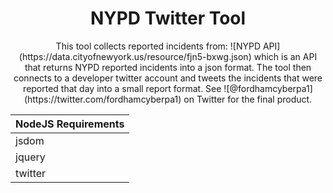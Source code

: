 # <div align="center">NYPD Twitter Tool</div>

<div align="center">This tool collects reported incidents from: ![NYPD API](https://data.cityofnewyork.us/resource/fjn5-bxwg.json) which is an API that returns NYPD reported incidents into a json format.
The tool then connects to a developer twitter account and tweets the incidents that were reported that day into a small report format. See ![@fordhamcyberpa1](https://twitter.com/fordhamcyberpa1) 
on Twitter for the final product.</div>

|NodeJS Requirements|
|-------------------|
|jsdom|
|jquery|
|twitter|

